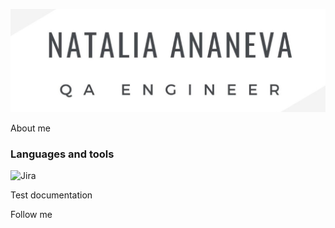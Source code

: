 [![Header](https://github.com/Natalia-QA1/Natalia-QA1/blob/main/Assets/GIT%20ava.jpg)](https://www.linkedin.com/in/natalia-ananeva/)

About me

### Languages and tools
![Jira](https://img.shields.io/badge/-Jira-090909?style=for-the-badge&logo=Jira&LogoColor=47C5FB)

Test documentation

Follow me